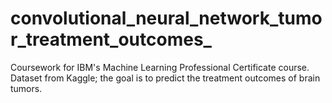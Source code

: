 # convolutional_neural_network_tumor_treatment_outcomes_
Coursework for IBM's Machine Learning Professional Certificate course. Dataset from Kaggle; the goal is to predict the treatment outcomes of brain tumors.
